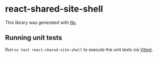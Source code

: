 # react-shared-site-shell

This library was generated with [Nx](https://nx.dev).

## Running unit tests

Run `nx test react-shared-site-shell` to execute the unit tests via [Vitest](https://vitest.dev/).
